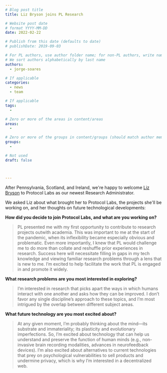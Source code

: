 ```yaml
---
# Blog post title
title: Liz Bryson joins PL Research

# Website post date
# format YYYY-MM-DD
date: 2022-02-22

# Publish from this date (defaults to date)
# publishDate: 2019-09-03

# For PL authors, use author folder name; for non-PL authors, write name as in paper within ""
# We sort authors alphabetically by last name
authors:
  - jorge-soares

# If applicable
categories:
  - news
  - team

# If applicable
tags:
  -

# Zero or more of the areas in content/areas
areas:
  -

# Zero or more of the groups in content/groups (should match author membership)
groups:
  -

# Not used
draft: false



---
```


After Pennsylvania, Scotland, and Ireland, we're happy to welcome [Liz Bryson](/authors/liz-bryson) to Protocol Labs as our newest Research Administrator. 

We asked Liz about what brought her to Protocol Labs, the projects she'll be working on, and her thoughts on future technological developments:

**How did you decide to join Protocol Labs, and what are you working on?**

> PL presented me with my first opportunity to contribute to research projects outwith academia. This was important to me at the start of the pandemic, when its inflexibility became especially obvious and problematic. Even more importantly, I knew that PL would challenge me to do more than collate and reshuffle prior experiences in research. Success here will necessitate filling in gaps in my tech knowledge and viewing familiar research problems through a lens that is new to me. I’m excited to help facilitate the work that PL is engaged in and promote it widely.

**What research problems are you most interested in exploring?**

> I’m interested in research that picks apart the ways in which humans interact with one another and asks how they can be improved. I don’t favor any single discipline’s approach to these topics, and I’m most intrigued by the overlap between different subject areas.

**What future technology are you most excited about?**

> At any given moment, I’m probably thinking about the mind—its substrate and immateriality; its plasticity and evolutionary imperfections. So, I’m excited about technology that can help us understand and preserve the function of human minds (e.g., non-invasive brain recording modalities, advances in neurofeedback devices). I’m also excited about alternatives to current technologies that prey on psychological vulnerabilities to sell products and undermine privacy, which is why I’m interested in a decentralized web.
